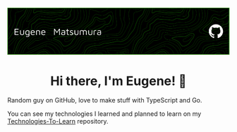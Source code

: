 [![Banner](images/banner.png)](https://github.com/ugnmura)

<h1 align="center">
Hi there, I'm Eugene! 👋
</h1>

Random guy on GitHub, love to make stuff with TypeScript and Go.


You can see my technologies I learned and planned to learn on my [Technologies-To-Learn](https://github.com/ugnmura/Technologies-To-Learn) repository.
